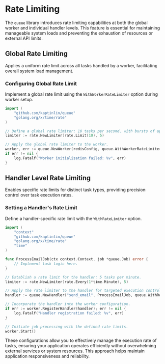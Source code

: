 # Rate Limiting

The `queue` library introduces rate limiting capabilities at both the global worker and individual handler levels. This feature is essential for maintaining manageable system loads and preventing the exhaustion of resources or external API limits.

## Global Rate Limiting

Applies a uniform rate limit across all tasks handled by a worker, facilitating overall system load management.

### Configuring Global Rate Limit

Implement a global rate limit using the `WithWorkerRateLimiter` option during worker setup.

```go
import (
    "github.com/kaptinlin/queue"
    "golang.org/x/time/rate"
)

// Define a global rate limiter: 10 tasks per second, with bursts of up to 5 tasks.
limiter := rate.NewLimiter(rate.Limit(10), 5)

// Apply the global rate limiter to the worker.
worker, err := queue.NewWorker(redisConfig, queue.WithWorkerRateLimiter(limiter))
if err != nil {
    log.Fatalf("Worker initialization failed: %v", err)
}
```

## Handler Level Rate Limiting

Enables specific rate limits for distinct task types, providing precision control over task execution rates.

### Setting a Handler's Rate Limit

Define a handler-specific rate limit with the `WithRateLimiter` option.

```go
import (
    "context"
    "github.com/kaptinlin/queue"
    "golang.org/x/time/rate"
    "time"
)

func ProcessEmailJob(ctx context.Context, job *queue.Job) error {
    // Implement task logic here.
}

// Establish a rate limit for the handler: 5 tasks per minute.
limiter := rate.NewLimiter(rate.Every(1*time.Minute), 5)

// Apply the rate limiter to the handler for targeted execution control.
handler := queue.NewHandler("send_email", ProcessEmailJob, queue.WithRateLimiter(limiter))

// Incorporate the handler into the worker configuration.
if err := worker.RegisterHandler(handler); err != nil {
    log.Fatalf("Handler registration failed: %v", err)
}

// Initiate job processing with the defined rate limits.
worker.Start()
```

These configurations allow you to effectively manage the execution rate of tasks, ensuring your application operates efficiently without overwhelming external services or system resources. This approach helps maintain application responsiveness and reliability.